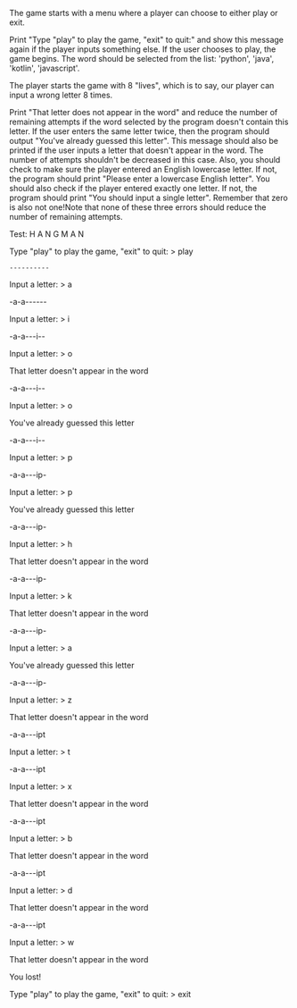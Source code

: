 The game starts with a menu where a player can choose to either play or exit.

Print "Type "play" to play the game, "exit" to quit:" and show this message again if the player inputs something else. If the user chooses to play, the game begins.
The word should be selected from the list: 'python', 'java', 'kotlin', 'javascript'. 

The player starts the game with 8 "lives", which is to say, our player can input a wrong letter 8 times.

Print "That letter does not appear in the word" and reduce the number of remaining attempts if the word selected by the program doesn't contain this letter. If the user enters the same letter twice, then the program should output "You've already guessed this letter". This message should also be printed if the user inputs a letter that doesn't appear in the word. The number of attempts shouldn't be decreased in this case. Also, you should check to make sure the player entered an English lowercase letter. If not, the program should print "Please enter a lowercase English letter". You should also check if the player entered exactly one letter. If not, the program should print "You should input a single letter". Remember that zero is also not one!Note that none of these three errors should reduce the number of remaining attempts.



Test:
H A N G M A N

Type "play" to play the game, "exit" to quit: > play

    ----------

Input a letter: > a

-a-a------

Input a letter: > i

-a-a---i--

Input a letter: > o

That letter doesn't appear in the word

-a-a---i--

Input a letter: > o

You've already guessed this letter

-a-a---i--

Input a letter: > p

-a-a---ip-

Input a letter: > p

You've already guessed this letter

-a-a---ip-

Input a letter: > h

That letter doesn't appear in the word

-a-a---ip-

Input a letter: > k

That letter doesn't appear in the word

-a-a---ip-

Input a letter: > a

You've already guessed this letter

-a-a---ip-

Input a letter: > z

That letter doesn't appear in the word

-a-a---ipt

Input a letter: > t

-a-a---ipt

Input a letter: > x

That letter doesn't appear in the word

-a-a---ipt

Input a letter: > b

That letter doesn't appear in the word

-a-a---ipt

Input a letter: > d

That letter doesn't appear in the word

-a-a---ipt

Input a letter: > w

That letter doesn't appear in the word

You lost!

Type "play" to play the game, "exit" to quit: > exit 
